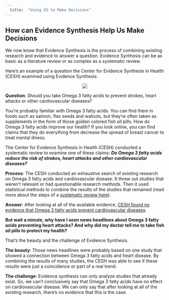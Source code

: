 ```yaml
---
  title:  "Using ES to Make Decisions"
---
```



## How can Evidence Synthesis Help Us Make Decisions

We now know that Evidence Synthesis is the process of combining existing research and evidence to answer a question. Evidence Synthesis can be as basic as a literature review or as complex as a systematic review. 

Here’s an example of a question the Center for Evidence Synthesis in Health (CESH) examined using Evidence Synthesis:


<center>
<img src="{{site.baseurl}}/img/fishoil.jpg" >
</center>


**Question**: Should you take Omega 3 fatty acids to prevent strokes, heart attacks or other cardiovascular diseases? 

You’re probably familiar with Omega 3 fatty acids. You can find them in foods such as salmon, flax seeds and walnuts, but they’re often taken as supplements in the form of those golden colored fish oil pills. How do Omega 3 fatty acids improve our health? If you look online, you can find claims that they do everything from decrease the spread of breast cancer to treat mental illness. 



The Center for Evidence Synthesis in Health (CESH) conducted a systematic review to examine one of these claims: ***Do Omega 3 fatty acids reduce the risk of strokes, heart attacks and other cardiovascular diseases?*** 

**Process**: The CESH conducted an exhaustive search of existing research on Omega 3 fatty acids and cardiovascular disease. It threw out studies that weren’t relevant or had questionable research methods. Then it used statistical methods to combine the results of the studies that remained (read more about the steps of a [systematic review here]()). 

**Answer**: After looking at all of the available evidence, [CESH found no evidence that Omega 3 fatty acids prevent cardiovascular diseases](https://www.effectivehealthcare.ahrq.gov/ehc/products/609/2262/fatty-acids-cardiovascular-disease-report-160913.pdf).





**But wait a minute, why have I seen news headlines about Omega 3 fatty acids preventing heart attacks? And why did my doctor tell me to take fish oil pills to protect my health?**

That’s the beauty and the challenge of Evidence Synthesis. 

**The beauty**: Those news headlines were probably based on one study that showed a connection between Omega 3 fatty acids and heart disease. By combining the results of many studies, the CESH was able to see if these results were just a coincidence or part of a real trend. 

**The challenge**: Evidence synthesis can only analyze studies that already exist. So, we can’t conclusively say that Omega 3 fatty acids have no effect on cardiovascular disease. We can only say that after looking at all of the existing research, there’s no evidence that this is the case. 
